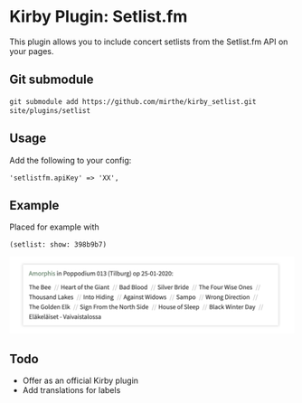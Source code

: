 # Kirby Plugin: Setlist.fm

This plugin allows you to include concert setlists from the Setlist.fm API on your pages.

## Git submodule

```
git submodule add https://github.com/mirthe/kirby_setlist.git site/plugins/setlist
```

## Usage
 
Add the following to your config:

    'setlistfm.apiKey' => 'XX',
       
## Example

Placed for example with 

    (setlist: show: 398b9b7)

<img src="https://github.com/mirthe/kirby_setlist/blob/986f02a9c381b5e8cff678ba98022ed0bcafbba9/example.png" alt="Example of usage">

## Todo

- Offer as an official Kirby plugin
- Add translations for labels
